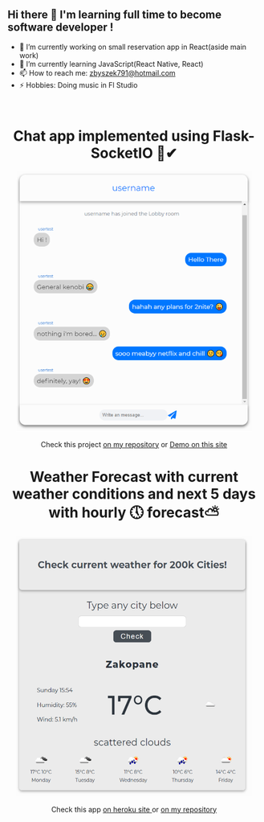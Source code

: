 ## Hi there 👋 I'm learning full time to become software developer !

<!--
**zbigniewstefaniuk/zbigniewstefaniuk** is a ✨ _special_ ✨ repository because its `README.md` (this file) appears on your GitHub profile.

Here are some ideas to get you started:

- 🔭 I’m currently working on ...
- 🌱 I’m currently learning ...
- 👯 I’m looking to collaborate on ...
- 🤔 I’m looking for help with ...
- 💬 Ask me about ...
- 📫 How to reach me: ...
- 😄 Pronouns: ...
- ⚡ Fun fact: ...
-->


- 🔭 I’m currently working on small reservation app in React(aside main work)
- 🌱 I’m currently learning JavaScript(React Native, React)
- 📫 How to reach me: zbyszek791@hotmail.com
- ⚡ Hobbies: Doing music in Fl Studio

<br />

<h1 align="center">
   Chat app implemented using Flask-SocketIO 💬✔
</h1>
  
<p align="center">
  <img width="470" height="518" src="https://github.com/zbigniewstefaniuk/zbigniewstefaniuk/blob/master/chat-screnn.png">
</p>

<p align="center">
Check this project <a href="https://github.com/zbigniewstefaniuk/web_app">on my repository</a> or <a href="http://zstefaniuk.pl/">Demo on this site</a>
</p>

<h1 align="center">
   Weather Forecast with current weather conditions and next 5 days with hourly 🕔 forecast⛅
</h1>

<p align="center">
  <img width="470" height="518" src="https://github.com/zbigniewstefaniuk/weather_api_widget/blob/master/static/images/weatherapp.png">
</p>

<p align="center">
Check this app <a href="https://weather-cloudy9-app.herokuapp.com/">on heroku site </a> or <a href="https://github.com/zbigniewstefaniuk/weather_api_widget">on my repository</a>
</p>
